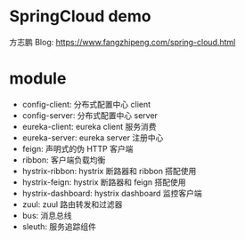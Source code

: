 # SpringCloud demo

方志鹏 Blog: https://www.fangzhipeng.com/spring-cloud.html


# module

- config-client: 分布式配置中心 client
- config-server: 分布式配置中心 server
- eureka-client: eureka client 服务消费
- eureka-server: eureka server 注册中心
- feign: 声明式的伪 HTTP 客户端
- ribbon: 客户端负载均衡
- hystrix-ribbon: hystrix 断路器和 ribbon 搭配使用
- hystrix-feign: hystrix 断路器和 feign 搭配使用
- hystrix-dashboard: hystrix dashboard 监控客户端
- zuul: zuul 路由转发和过滤器
- bus: 消息总线
- sleuth: 服务追踪组件

